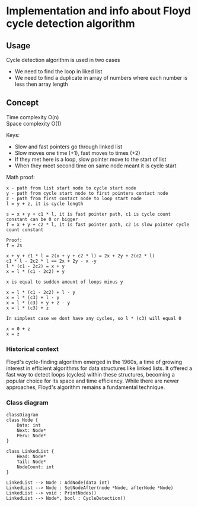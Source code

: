 # Implementation and info about Floyd cycle detection algorithm

## Usage

Cycle detection algorithm is used in two cases

- We need to find the loop in liked list
- We need to find a duplicate in array of numbers where each number is less then array length

## Concept

Time complexity O(n) \
Space complexity O(1)

Keys:

- Slow and fast pointers go through linked list
- Slow moves one time (+1), fast moves to times (+2)
- If they met here is a loop, slow pointer move to the start of list
- When they meet second time on same node meant it is cycle start

Math proof:

```
x - path from list start node to cycle start node
y - path from cycle start node to first pointers contact node
z - path from first contact node to loop start node
l = y + z, it is cycle length

s = x + y + c1 * l, it is fast pointer path, c1 is cycle count constant can be 0 or bigger
f = x + y + c2 * l, it is fast pointer path, c2 is slow pointer cycle count constant

Proof:
f = 2s

x + y + c1 * l = 2(x + y + c2 * l) = 2x + 2y + 2(c2 * l)
c1 * l - 2c2 * l == 2x + 2y - x -y
l * (c1 - 2c2) = x + y
x = l * (c1 - 2c2) + y

x is equal to sudden amount of loops minus y

x = l * (c1 - 2c2) + l - y
x = l * (c3) + l - y
x = l * (c3) + y + z - y
x = l * (c3) + z

In simplest case we dont have any cycles, so l * (c3) will equal 0

x = 0 + z
x = z

```

### Historical context

Floyd's cycle-finding algorithm emerged in the 1960s, a time of growing interest in efficient algorithms for data structures like linked lists. It offered a fast way to detect loops (cycles) within these structures, becoming a popular choice for its space and time efficiency. While there are newer approaches, Floyd's algorithm remains a fundamental technique.

### Class diagram

```
classDiagram
class Node {
    Data: int
    Next: Node*
    Perv: Node*
}

class LinkedList {
    Head: Node*
    Tail: Node*
    NodeCount: int
}

LinkedList --> Node : AddNode(data int)
LinkedList --> Node : SetNodeAfter(node *Node, afterNode *Node)
LinkedList --> void : PrintNodes()
LinkedList --> Node*, bool : CycleDetection()

```
